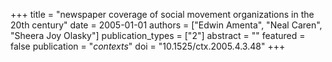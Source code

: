 +++
title = "newspaper coverage of social movement organizations in the 20th century"
date = 2005-01-01
authors = ["Edwin Amenta", "Neal Caren", "Sheera Joy Olasky"]
publication_types = ["2"]
abstract = ""
featured = false
publication = "*contexts*"
doi = "10.1525/ctx.2005.4.3.48"
+++

